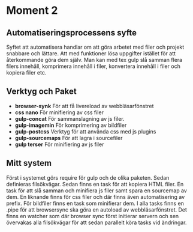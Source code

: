 # Moment 2
## Automatiseringsprocessens syfte
Syftet att automatisera handlar om att göra arbetet med filer och projekt snabbare
och lättare. Att med funktioner lösa uppgifter istället för att återkommande göra dem själv. Man kan med tex gulp slå samman flera filers innehåll, komprimera innehåll i filer, konvertera innehåll i filer och kopiera filer etc.

## Verktyg och Paket
- **browser-synk** För att få livereload av webbläsarfönstret
- **css nano** För minifiering av css filer
- **gulp-concat** För sammanslagning av js filer.
- **gulp-imagemin** För komprimering av bildfiler
- **gulp-postcss** Verktyg för att använda css med js plugins
- **gulp-sourcemaps** För att lagra i sourcefiler
- **gulp terser** För minifiering av js filer

## Mitt system
Först i systemet görs require för gulp och de olika paketen. Sedan definieras filsökvägar.
Sedan finns en task för att kopiera HTML filer.
En task för att slå samman och minifiera js filer samt spara en sourcemap av dem. 
En liknande finns för css filer och där finns även automatisering av prefix. 
För bildfiler finns en task som minifierar dem. I alla tasks finns en .pipe för att browsersync ska göra en autoload av webbläsarfönstret.
Det finns en watcher som där browser sync först initierar servern och sen övervakas alla filsökvägar för att sedan parallelt köra tasks vid ändringar.




